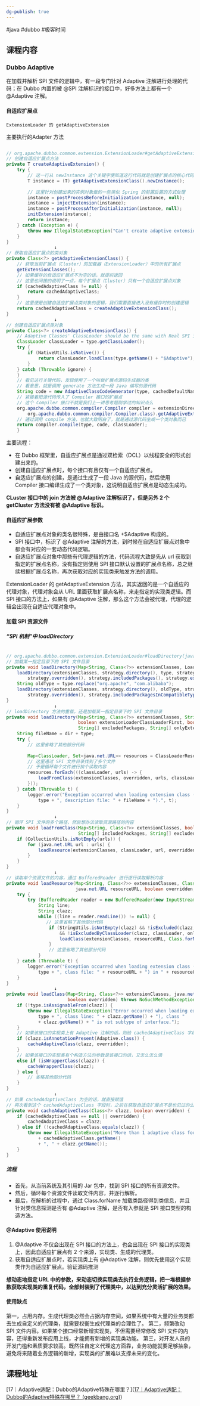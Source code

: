 ```yaml
---
dg-publish: true
---
```


#java #dubbo #极客时间 

## 课程内容

### Dubbo Adaptive

在加载并解析 SPI 文件的逻辑中，有一段专门针对 Adaptive 注解进行处理的代码；在 Dubbo 内置的被 @SPI 注解标识的接口中，好多方法上都有一个 @Adaptive 注解。

#### 自适应扩展点

`ExtensionLoader 的 getAdaptiveExtension`

主要执行的Adapter 方法

```JAVA

// org.apache.dubbo.common.extension.ExtensionLoader#getAdaptiveExtensionClass
// 创建自适应扩展点方法
private T createAdaptiveExtension() {
    try {
        // 这一行从 newInstance 这个关键字便知道这行代码就是创建扩展点的核心代码
        T instance = (T) getAdaptiveExtensionClass().newInstance();
        
        // 这里针对创建出来的实例对象做的一些类似 Spring 的前置后置的方式处理
        instance = postProcessBeforeInitialization(instance, null);
        instance = injectExtension(instance);
        instance = postProcessAfterInitialization(instance, null);
        initExtension(instance);
        return instance;
    } catch (Exception e) {
        throw new IllegalStateException("Can't create adaptive extension " + type + ", cause: " + e.getMessage(), e);
    }
}
                  ↓
// 获取自适应扩展点的类对象
private Class<?> getAdaptiveExtensionClass() {
    // 获取当前扩展点（Cluster）的加载器（ExtensionLoader）中的所有扩展点
    getExtensionClasses();
    // 如果缓存的自适应扩展点不为空的话，就提前返回
    // 这里也间接的说明了一点，每个扩展点（Cluster）只有一个自适应扩展点对象
    if (cachedAdaptiveClass != null) {
        return cachedAdaptiveClass;
    }
    // 这里便是创建自适应扩展点类对象的逻辑，我们需要直接进入没有缓存时的创建逻辑
    return cachedAdaptiveClass = createAdaptiveExtensionClass();
}
                  ↓
// 创建自适应扩展点类对象                  
private Class<?> createAdaptiveExtensionClass() {
    // Adaptive Classes' ClassLoader should be the same with Real SPI interface classes' ClassLoader
    ClassLoader classLoader = type.getClassLoader();
    try {
        if (NativeUtils.isNative()) {
            return classLoader.loadClass(type.getName() + "$Adaptive");
        }
    } catch (Throwable ignore) {
    }
    // 看见这行关键代码，发现使用了一个叫做扩展点源码生成器的类
    // 看意思，就是调用 generate 方法生成一段 Java 编写的源代码
    String code = new AdaptiveClassCodeGenerator(type, cachedDefaultName).generate();
    // 紧接着把源代码传入了 Compiler 接口的扩展点
    // 这个 Compiler 接口不就是我们上一讲思考题刚学过的知识点么
    org.apache.dubbo.common.compiler.Compiler compiler = extensionDirector.getExtensionLoader(
        org.apache.dubbo.common.compiler.Compiler.class).getAdaptiveExtension();
    // 通过调用 compile 方法，也就大致明白了，就是通过源代码生成一个类对象而已
    return compiler.compile(type, code, classLoader);
	}
```

主要流程：

- 在 Dubbo 框架里，自适应扩展点是通过双检索（DCL）以线程安全的形式创建出来的。
- 创建自适应扩展点时，每个接口有且仅有一个自适应扩展点。
- 自适应扩展点的创建，是通过生成了一段 Java 的源代码，然后使用 Compiler 接口编译生成了一个类对象，这说明自适应扩展点是动态生成的。

**CLuster 接口中的 join 方法被 @Adaptive 注解标识了，但是另外 2 个 getCluster 方法没有被 @Adaptive 标识。**

#### 自适应扩展参数

- 自适应扩展点对象的类名很特殊，是由接口名 +$Adaptive 构成的。
- SPI 接口中，标识了 @Adaptive 注解的方法，到时候在自适应扩展点对象中都会有对应的一套动态代码逻辑。
- 自适应扩展点对象中那些有代理逻辑的方法，代码流程大致是先从 url 获取到指定的扩展点名称，没有指定则使用 SPI 接口默认设置的扩展点名称，总之继续根据扩展点名称，再次获取对应的实现类来触发方法的调用。


ExtensionLoader 的 getAdaptiveExtension 方法，其实返回的是一个自适应的代理对象，代理对象会从 URL 里面获取扩展点名称，来走指定的实现类逻辑。而 SPI 接口的方法上，如果有 @Adaptive 注解，那么这个方法会被代理，代理的逻辑会出现在自适应代理对象中。

#### 加载 SPI 资源文件

##### “SPI 机制”中 loadDirectory

```java

// org.apache.dubbo.common.extension.ExtensionLoader#loadDirectory(java.util.Map<java.lang.String,java.lang.Class<?>>, org.apache.dubbo.common.extension.LoadingStrategy, java.lang.String)
// 加载某一指定目录下的 SPI 文件目录
private void loadDirectory(Map<String, Class<?>> extensionClasses, LoadingStrategy strategy, String type) {
    loadDirectory(extensionClasses, strategy.directory(), type, strategy.preferExtensionClassLoader(),
        strategy.overridden(), strategy.includedPackages(), strategy.excludedPackages(), strategy.onlyExtensionClassLoaderPackages());
    String oldType = type.replace("org.apache", "com.alibaba");
    loadDirectory(extensionClasses, strategy.directory(), oldType, strategy.preferExtensionClassLoader(),
        strategy.overridden(), strategy.includedPackagesInCompatibleType(), strategy.excludedPackages(), strategy.onlyExtensionClassLoaderPackages());
}
                  ↓
// loadDirectory 方法的重载，还是加载某一指定目录下的 SPI 文件目录
private void loadDirectory(Map<String, Class<?>> extensionClasses, String dir, String type,
                           boolean extensionLoaderClassLoaderFirst, boolean overridden, String[] includedPackages,
                           String[] excludedPackages, String[] onlyExtensionClassLoaderPackages) {
    String fileName = dir + type;
    try {
        // 这里省略了其他部分代码
        
        Map<ClassLoader, Set<java.net.URL>> resources = ClassLoaderResourceLoader.loadResources(fileName, classLoadersToLoad);
        // 这里通过 SPI 文件目录找到了多个文件
        // 于是循环每个文件进行挨个读取内容
        resources.forEach(((classLoader, urls) -> {
            loadFromClass(extensionClasses, overridden, urls, classLoader, includedPackages, excludedPackages, onlyExtensionClassLoaderPackages);
        }));
    } catch (Throwable t) {
        logger.error("Exception occurred when loading extension class (interface: " +
            type + ", description file: " + fileName + ").", t);
    }
}
                  ↓
// 循环 SPI 文件的多个路径，然后想办法读取资源路径的内容                  
private void loadFromClass(Map<String, Class<?>> extensionClasses, boolean overridden, Set<java.net.URL> urls, ClassLoader classLoader,
                           String[] includedPackages, String[] excludedPackages, String[] onlyExtensionClassLoaderPackages) {
    if (CollectionUtils.isNotEmpty(urls)) {
        for (java.net.URL url : urls) {
            loadResource(extensionClasses, classLoader, url, overridden, includedPackages, excludedPackages, onlyExtensionClassLoaderPackages);
        }
    }
}
                  ↓
// 读取单个资源文件的内容，通过 BufferedReader 进行逐行读取解析内容
private void loadResource(Map<String, Class<?>> extensionClasses, ClassLoader classLoader,
                          java.net.URL resourceURL, boolean overridden, String[] includedPackages, String[] excludedPackages, String[] onlyExtensionClassLoaderPackages) {
    try {
        try (BufferedReader reader = new BufferedReader(new InputStreamReader(resourceURL.openStream(), StandardCharsets.UTF_8))) {
            String line;
            String clazz;
            while ((line = reader.readLine()) != null) {
               // 这里省略了其他部分代码
                if (StringUtils.isNotEmpty(clazz) && !isExcluded(clazz, excludedPackages) && isIncluded(clazz, includedPackages)
                    && !isExcludedByClassLoader(clazz, classLoader, onlyExtensionClassLoaderPackages)) {
                    loadClass(extensionClasses, resourceURL, Class.forName(clazz, true, classLoader), name, overridden);
                }
                // 这里省略了其他部分代码
            }
    } catch (Throwable t) {
        logger.error("Exception occurred when loading extension class (interface: " +
            type + ", class file: " + resourceURL + ") in " + resourceURL, t);
    }
}
                  ↓
private void loadClass(Map<String, Class<?>> extensionClasses, java.net.URL resourceURL, Class<?> clazz, String name,
                       boolean overridden) throws NoSuchMethodException {
    if (!type.isAssignableFrom(clazz)) {
        throw new IllegalStateException("Error occurred when loading extension class (interface: " +
            type + ", class line: " + clazz.getName() + "), class "
            + clazz.getName() + " is not subtype of interface.");
    }
    // 如果该接口的实现类上有 Adaptive 注解的话，则给 cachedAdaptiveClass 字段进行了赋值
    if (clazz.isAnnotationPresent(Adaptive.class)) {
        cacheAdaptiveClass(clazz, overridden);
    } 
    // 如果该接口的实现类有个构造方法的参数是该接口的话，又怎么怎么滴
    else if (isWrapperClass(clazz)) {
        cacheWrapperClass(clazz);
    } else {
        // 省略其他部分代码
    }
}
                  ↓
// 如果 cachedAdaptiveClass 为空的话，就直接赋值
// 再次看到这个 cachedAdaptiveClass 字段时，之前在获取自适应扩展点不是也见过的么
private void cacheAdaptiveClass(Class<?> clazz, boolean overridden) {
    if (cachedAdaptiveClass == null || overridden) {
        cachedAdaptiveClass = clazz;
    } else if (!cachedAdaptiveClass.equals(clazz)) {
        throw new IllegalStateException("More than 1 adaptive class found: "
            + cachedAdaptiveClass.getName()
            + ", " + clazz.getName());
    }
}
```

##### 流程

- 首先，从当前系统及其引用的 Jar 包中，找到 SPI 接口的所有资源文件。
- 然后，循环每个资源文件读取文件内容，并逐行解析。
- 最后，在解析的过程中，通过 Class.forName 加载类路径得到类信息，并且针对类信息探测是否有 @Adaptive 注解，是否有入参就是 SPI 接口类型的构造方法。

#### @Adaptive 使用说明

1. @Adaptive 不仅会出现在 SPI 接口的方法上，也会出现在 SPI 接口的实现类上，因此自适应扩展点有 2 个来源，实现类、生成的代理类。
2. 获取自适应扩展点时，若实现类上有 @Adaptive 注解，则优先使用这个实现类作为自适应扩展点。验证源码推测

**想动态地指定 URL 中的参数，来动态切换实现类去执行业务逻辑，把一堆根据参数获取实现类的重复代码，全部封装到了代理类中，以达到充分灵活扩展的效果。**

#### 使用缺点

第一，占用内存。生成代理类必然会占据内存空间，如果系统中有大量的业务类都去生成自定义的代理类，就需要权衡生成代理类的合理性了。
第二，频繁改动 SPI 文件内容。如果某个接口经常新增实现类，不但需要经常修改 SPI 文件的内容，还得重新发布应用上线，才能拥有新增的实现类功能。
第三，对开发人员的开发门槛和素质要求较高。既然往自定义代理这方面靠，业务功能就要足够抽象，避免将来随着业务逻辑的新增，实现类的扩展难以支撑未来的变化。

## 课程地址

[17｜Adaptive适配：Dubbo的Adaptive特殊在哪里？]([17｜Adaptive适配：Dubbo的Adaptive特殊在哪里？ (geekbang.org)](https://time.geekbang.org/column/article/620941))